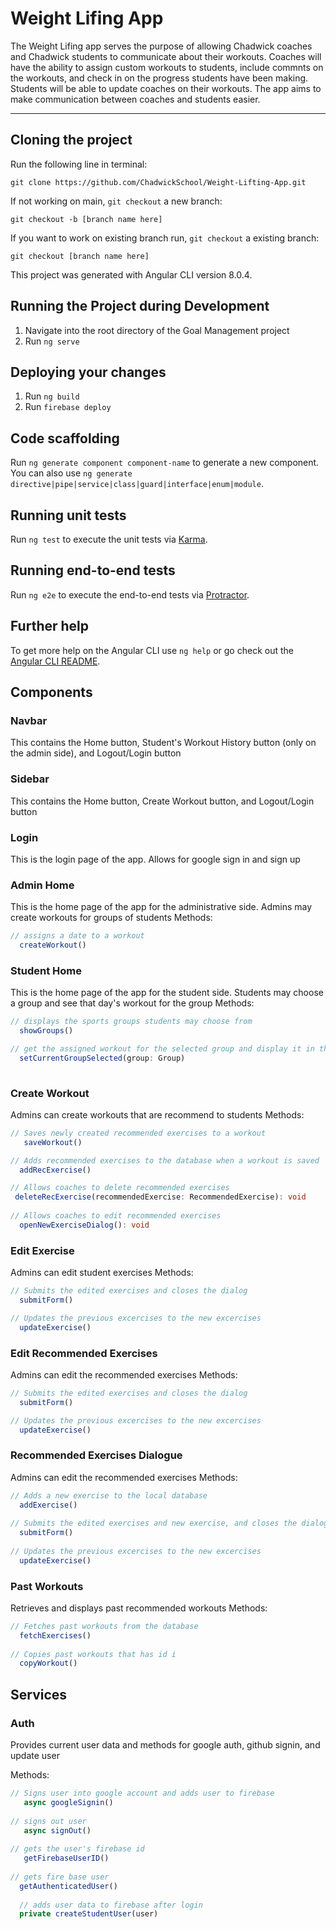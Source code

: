 # Weight Lifing App

The Weight Lifing app serves the purpose of allowing Chadwick coaches and Chadwick students to communicate about their workouts. Coaches will have the ability to assign custom workouts to students, include commnts on the workouts, and check in on the progress students have been making. Students will be able to update coaches on their workouts. The app aims to make communication between coaches and students easier. 

--------------------

## Cloning the project

Run the following line in terminal:

`git clone https://github.com/ChadwickSchool/Weight-Lifting-App.git`

If not working on main, `git checkout` a new branch:

`git checkout -b [branch name here]`

If you want to work on existing branch run, `git checkout` a existing branch:

`git checkout [branch name here]`

This project was generated with Angular CLI version  8.0.4.

## Running the Project during Development
1) Navigate into the root directory of the Goal Management project
2) Run `ng serve`

## Deploying your changes
1) Run `ng build`
2) Run `firebase deploy`


## Code scaffolding

Run `ng generate component component-name` to generate a new component. You can also use `ng generate directive|pipe|service|class|guard|interface|enum|module`.

## Running unit tests

Run `ng test` to execute the unit tests via [Karma](https://karma-runner.github.io).

## Running end-to-end tests

Run `ng e2e` to execute the end-to-end tests via [Protractor](http://www.protractortest.org/).

## Further help

To get more help on the Angular CLI use `ng help` or go check out the [Angular CLI README](https://github.com/angular/angular-cli/blob/master/README.md).

## Components

### Navbar
This contains the Home button, Student's Workout History button (only on the admin side), and Logout/Login button

### Sidebar
This contains the Home button, Create Workout button, and Logout/Login button 

### Login  
This is the login page of the app. Allows for google sign in and sign up

### Admin Home
This is the home page of the app for the administrative side. Admins may create workouts for groups of students
Methods: 
```ts
// assigns a date to a workout
  createWorkout() 
  ```

### Student Home
This is the home page of the app for the student side. Students may choose a group and see that day's workout for the group
Methods: 
```ts
// displays the sports groups students may choose from
  showGroups()

// get the assigned workout for the selected group and display it in the table
  setCurrentGroupSelected(group: Group)
  
   ``` 

### Create Workout 
Admins can create workouts that are recommend to students
Methods: 
```ts 
// Saves newly created recommended exercises to a workout
   saveWorkout()

// Adds recommended exercises to the database when a workout is saved
  addRecExercise() 

// Allows coaches to delete recommended exercises 
 deleteRecExercise(recommendedExercise: RecommendedExercise): void
   
// Allows coaches to edit recommended exercises 
  openNewExerciseDialog(): void 
```

### Edit Exercise 
Admins can edit student exercises 
Methods: 
``` ts 
// Submits the edited exercises and closes the dialog
  submitForm() 

// Updates the previous excercises to the new excercises
  updateExercise()
``` 

### Edit Recommended Exercises
Admins can edit the recommended exercises 
Methods: 
``` ts 
// Submits the edited exercises and closes the dialog
  submitForm() 

// Updates the previous excercises to the new excercises
  updateExercise()
``` 
 
 ### Recommended Exercises Dialogue
Admins can edit the recommended exercises 
Methods: 
```ts
// Adds a new exercise to the local database
  addExercise()
  
// Submits the edited exercises and new exercise, and closes the dialog
  submitForm() 
  
// Updates the previous excercises to the new excercises
  updateExercise()
```

### Past Workouts
Retrieves and displays past recommended workouts 
Methods: 
```ts
// Fetches past workouts from the database 
  fetchExercises()
  
// Copies past workouts that has id i   
  copyWorkout()
``` 

## Services

### Auth
Provides current user data and methods for google auth, github signin, and update user

Methods:
```ts
// Signs user into google account and adds user to firebase
   async googleSignin()
  
// signs out user
   async signOut()
  
// gets the user's firebase id
   getFirebaseUserID()
  
// gets fire base user 
  getAuthenticatedUser()
  
  // adds user data to firebase after login
  private createStudentUser(user)
```


